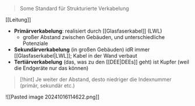 > Some Standard für Strukturierte Verkabelung

[[Leitung]]

- **Primärverkabelung**: realisiert durch [[Glasfaserkabel]] (LWL)
	- großer Abstand zwischen Gebäuden, und unterschiedliche Potenziale
- **Sekundärverkabelung** (in großen Gebäuden) idR immer [[Glasfaserkabel|LWL]]; Kabel in der Wand verbaut
- **Tertiärverkabelung** (das, was zu den [[DEE|DEEs]] geht) ist Kupfer (weil die Endgeräte nur das können) 

> [!hint] Je weiter der Abstand, desto niedriger die Indexnummer (primär, sekundär etc.)



![[Pasted image 20241016114622.png]]